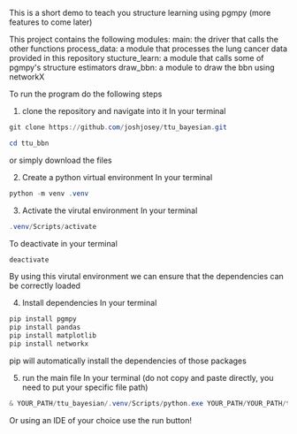 This is a short demo to teach you structure learning using pgmpy (more features to come later)

This project contains the following modules:
    main: the driver that calls the other functions
    process_data: a module that processes the lung cancer data provided in this repository
    stucture_learn: a module that calls some of pgmpy's structure estimators
    draw_bbn: a module to draw the bbn using networkX

To run the program do the following steps

1) clone the repository and navigate into it
In your terminal
```Powershell
git clone https://github.com/joshjosey/ttu_bayesian.git

cd ttu_bbn
```

or simply download the files

2) Create a python virtual environment
In your terminal
```Powershell
python -m venv .venv
```

3) Activate the virutal environment
In your terminal
```Powershell
.venv/Scripts/activate
```
To deactivate in your terminal
```Powershell
deactivate
```
By using this virutal environment we can ensure that the dependencies can be correctly loaded

4) Install dependencies
In your terminal
```Powershell
pip install pgmpy
pip install pandas
pip install matplotlib
pip install networkx
```

pip will automatically install the dependencies of those packages

5) run the main file
In your terminal (do not copy and paste directly, you need to put your specific file path)
```Powershell
& YOUR_PATH/ttu_bayesian/.venv/Scripts/python.exe YOUR_PATH/YOUR_PATH/ttu_bbn/main.py
```
Or using an IDE of your choice use the run button!
